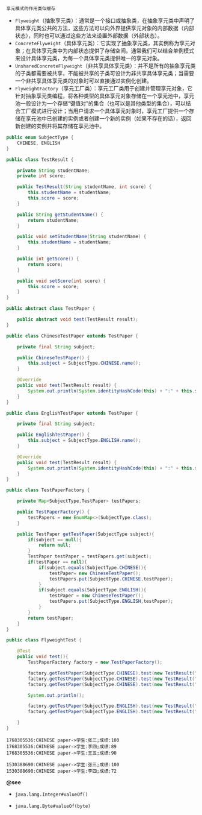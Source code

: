 ```
享元模式的作用类似缓存
```



-  `Flyweight`（抽象享元类）：通常是一个接口或抽象类，在抽象享元类中声明了具体享元类公共的方法，这些方法可以向外界提供享元对象的内部数据（内部状态），同时也可以通过这些方法来设置外部数据（外部状态）。
-  `ConcreteFlyweight`（具体享元类）：它实现了抽象享元类，其实例称为享元对象；在具体享元类中为内部状态提供了存储空间。通常我们可以结合单例模式来设计具体享元类，为每一个具体享元类提供唯一的享元对象。
-  `UnsharedConcreteFlyweight`（非共享具体享元类）：并不是所有的抽象享元类的子类都需要被共享，不能被共享的子类可设计为非共享具体享元类；当需要一个非共享具体享元类的对象时可以直接通过实例化创建。
-  `FlyweightFactory`（享元工厂类）：享元工厂类用于创建并管理享元对象，它针对抽象享元类编程，将各种类型的具体享元对象存储在一个享元池中，享元池一般设计为一个存储“键值对”的集合（也可以是其他类型的集合），可以结合工厂模式进行设计；当用户请求一个具体享元对象时，享元工厂提供一个存储在享元池中已创建的实例或者创建一个新的实例（如果不存在的话），返回新创建的实例并将其存储在享元池中。



```java
public enum SubjectType {
    CHINESE, ENGLISH
}
```

```java
public class TestResult {

    private String studentName;
    private int score;

    public TestResult(String studentName, int score) {
        this.studentName = studentName;
        this.score = score;
    }

    public String getStudentName() {
        return studentName;
    }

    public void setStudentName(String studentName) {
        this.studentName = studentName;
    }

    public int getScore() {
        return score;
    }

    public void setScore(int score) {
        this.score = score;
    }
}
```

```java
public abstract class TestPaper {

    public abstract void test(TestResult result);
}
```


```java
public class ChineseTestPaper extends TestPaper {

    private final String subject;

    public ChineseTestPaper() {
        this.subject = SubjectType.CHINESE.name();
    }

    @Override
    public void test(TestResult result) {
        System.out.println(System.identityHashCode(this) + ":" + this.subject + " paper" + "->学生:" + result.getStudentName() + ";成绩:" + result.getScore());
    }
}
```

```java
public class EnglishTestPaper extends TestPaper {

    private final String subject;

    public EnglishTestPaper() {
        this.subject = SubjectType.ENGLISH.name();
    }

    @Override
    public void test(TestResult result) {
        System.out.println(System.identityHashCode(this) + ":" + this.subject + " paper" + "->学生:" + result.getStudentName() + ";成绩:" + result.getScore());
    }
}
```

```java
public class TestPaperFactory {

    private Map<SubjectType,TestPaper> testPapers;

    public TestPaperFactory() {
        testPapers = new EnumMap<>(SubjectType.class);
    }

    public TestPaper getTestPaper(SubjectType subject){
        if(subject == null){
            return null;
        }
        TestPaper testPaper = testPapers.get(subject);
        if(testPaper == null){
            if(subject.equals(SubjectType.CHINESE)){
                testPaper= new ChineseTestPaper();
                testPapers.put(SubjectType.CHINESE,testPaper);
            }
            if(subject.equals(SubjectType.ENGLISH)){
                testPaper = new ChineseTestPaper();
                testPapers.put(SubjectType.ENGLISH,testPaper);
            }
        }
        return testPaper;
    }
}
```

```java
public class FlyweightTest {

    @Test
    public void test(){
        TestPaperFactory factory = new TestPaperFactory();

        factory.getTestPaper(SubjectType.CHINESE).test(new TestResult("张三",100));
        factory.getTestPaper(SubjectType.CHINESE).test(new TestResult("李四",89));
        factory.getTestPaper(SubjectType.CHINESE).test(new TestResult("王五",90));

        System.out.println();

        factory.getTestPaper(SubjectType.ENGLISH).test(new TestResult("张三",100));
        factory.getTestPaper(SubjectType.ENGLISH).test(new TestResult("李四",72));

    }
}
```

```
1768305536:CHINESE paper->学生:张三;成绩:100
1768305536:CHINESE paper->学生:李四;成绩:89
1768305536:CHINESE paper->学生:王五;成绩:90

1530388690:CHINESE paper->学生:张三;成绩:100
1530388690:CHINESE paper->学生:李四;成绩:72
```

**@see**  

- `java.lang.Integer#valueOf()`

- `java.lang.Byte#valueOf(byte)`